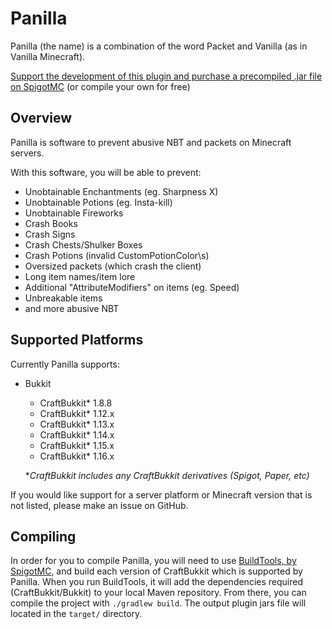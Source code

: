 # Panilla
Panilla (the name) is a combination of the word Packet and Vanilla (as in Vanilla Minecraft).

[Support the development of this plugin and purchase a precompiled .jar file on SpigotMC](https://www.spigotmc.org/resources/65694/) (or compile your own for free)


## Overview
Panilla is software to prevent abusive NBT and packets on Minecraft servers.

With this software, you will be able to prevent:

- Unobtainable Enchantments (eg. Sharpness X)
- Unobtainable Potions (eg. Insta-kill)
- Unobtainable Fireworks
- Crash Books
- Crash Signs
- Crash Chests/Shulker Boxes
- Crash Potions (invalid CustomPotionColor\s)
- Oversized packets (which crash the client)
- Long item names/item lore
- Additional "AttributeModifiers" on items (eg. Speed)
- Unbreakable items
- and more abusive NBT

## Supported Platforms
Currently Panilla supports:
- Bukkit
  - CraftBukkit* 1.8.8
  - CraftBukkit* 1.12.x
  - CraftBukkit* 1.13.x
  - CraftBukkit* 1.14.x
  - CraftBukkit* 1.15.x
  - CraftBukkit* 1.16.x
  
  **CraftBukkit includes any CraftBukkit derivatives (Spigot, Paper, etc)*

If you would like support for a server platform or Minecraft version that is not listed, please make an issue on GitHub.  

## Compiling
In order for you to compile Panilla, you will need to use [BuildTools, by SpigotMC](https://www.spigotmc.org/wiki/buildtools), and build each version of CraftBukkit which is supported by Panilla.
When you run BuildTools, it will add the dependencies required (CraftBukkit/Bukkit) to your local Maven repository.
From there, you can compile the project with `./gradlew build`. The output plugin jars file will located in the `target/` directory.
